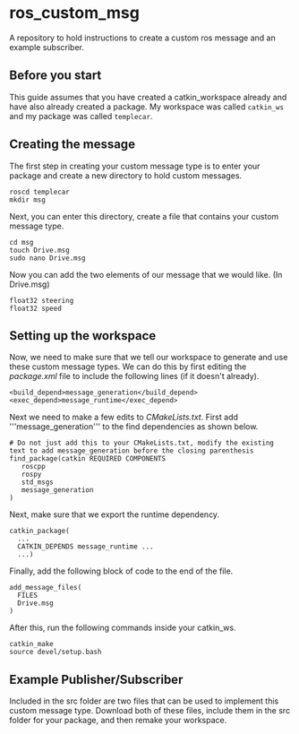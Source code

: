 # ros_custom_msg
A repository to hold instructions to create a custom ros message and an example subscriber.

## Before you start
This guide assumes that you have created a catkin_workspace already and have also already created a package. My workspace was called ```catkin_ws``` and my package was called ```templecar```.

## Creating the message
The first step in creating your custom message type is to enter your package and create a new directory to hold custom messages. 
```
roscd templecar
mkdir msg
```
Next, you can enter this directory, create a file that contains your custom message type.
```
cd msg
touch Drive.msg
sudo nano Drive.msg
```
Now you can add the two elements of our message that we would like.
(In Drive.msg)
```
float32 steering
float32 speed
```

## Setting up the workspace
Now, we need to make sure that we tell our workspace to generate and use these custom message types. We can do this by first editing the *package.xml* file to include the following lines (if it doesn't already).
```
<build_depend>message_generation</build_depend>
<exec_depend>message_runtime</exec_depend>
```
Next we need to make a few edits to *CMakeLists.txt*.
First add '''message_generation''' to the find dependencies as shown below.
```
# Do not just add this to your CMakeLists.txt, modify the existing text to add message_generation before the closing parenthesis
find_package(catkin REQUIRED COMPONENTS
   roscpp
   rospy
   std_msgs
   message_generation
)
```
Next, make sure that we export the runtime dependency.
```
catkin_package(
  ...
  CATKIN_DEPENDS message_runtime ...
  ...)
```
Finally, add the following block of code to the end of the file.
```
add_message_files(
  FILES
  Drive.msg
)
```
After this, run the following commands inside your catkin_ws.
```
catkin_make
source devel/setup.bash
```
## Example Publisher/Subscriber
Included in the src folder are two files that can be used to implement this custom message type. Download both of these files, include them in the src folder for your package, and then remake your workspace.

